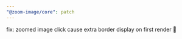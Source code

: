 ```yaml
---
"@zoom-image/core": patch
---
```


fix: zoomed image click cause extra border display on first render 💞
